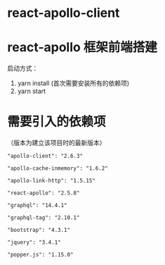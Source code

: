 # react-apollo-client
# react-apollo 框架前端搭建

启动方式：
1. yarn install (首次需要安装所有的依赖项)
2. yarn start

# 需要引入的依赖项

（版本为建立该项目时的最新版本）

    "apollo-client": "2.6.3"

    "apollo-cache-inmemory": "1.6.2"

    "apollo-link-http": "1.5.15"

    "react-apollo": "2.5.8"
    
    "graphql": "14.4.1"
    
    "graphql-tag": "2.10.1"
    
    "bootstrap": "4.3.1"
    
    "jquery": "3.4.1"
    
    "popper.js": "1.15.0"
